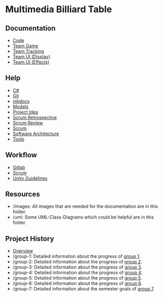 # Multimedia Billiard Table

## Documentation

* [Code](https://code.fbi.h-da.de/mmbt/ws20211/multimediabillardtable-7)
* [Team Game](docs/game/game.md)
* [Team Tracking](docs/tracking/tracking.md)
* [Team UI (Display)](docs/ui/display.md)
* [Team UI (Effects)](docs/ui/effects.md)

## Help

* [C#](docs/help/csharp.md)
* [Git](docs/help/git.md)
* [mkdocs](docs/help/mkdocs-hints.md)
* [Models](docs/help/models.md)
* [Project Idea](docs/help/project-idea.md)
* [Scrum Retrospective](docs/help/scrum-retrospective.md)
* [Scrum Review](docs/help/scrum-review.md)
* [Scrum](docs/help/scrum.md)
* [Software Architecture](docs/help/software-architecture.md)
* [Tools](docs/help/tools.md)

## Workflow

* [Gitlab](docs/workflow/gitlab-workflow.md)
* [Scrum](docs/workflow/scrum-workflow.md)
* [Unity Guidelines](docs/workflow/unity-guidelines.md)

## Resources

* /images: All images that are needed for the documentation are in this folder.
* /uml: Some UML-Class-Diagrams which could be helpful are in this folder.

## Project History

* [Overview](docs/project-history/overview.md)
* /group-1: Detailed information about the progress of [group 1](docs/project-history/group-1/README.md).
* /group-2: Detailed information about the progress of [group 2](docs/project-history/group-2/README.md).
* /group-3: Detailed information about the progress of [group 3](docs/project-history/group-3/README.md).
* /group-4: Detailed information about the progress of [group 4](docs/project-history/group-4/README.md).
* /group-5: Detailed information about the progress of [group 5](docs/project-history/group-5/Projektdokumentation_PSE_PM.pdf).
* /group-6: Detailed information about the progress of [group 6](docs/project-history/group-6/PSE_Final_Presentation.pdf).
* /group-7: Detailed information about the semester goals of [group 7](docs/project-history/group-7/goals.md).
